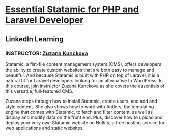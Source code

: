 # [Essential Statamic for PHP and Laravel Developer](https://www.linkedin.com/learning/essential-statamic-for-php-and-laravel-developers/)

## LinkedIn Learning


### INSTRUCTOR: [Zuzana Kunckova](https://www.linkedin.com/learning/instructors/zuzana-kunckova)

Statamic, a flat-file content management system (CMS), offers developers the ability to create custom websites that are both easy to manage and beautiful. And because Statamic is built with PHP on top of Laravel, it is a natural fit for Laravel developers looking for an alternative to WordPress. In this course, join instructor Zuzana Kunckova as she covers the essentials of this versatile, full-featured CMS.

Zuzana steps through how to install Statamic, create users, and add and style content. She also shows how to work with Antlers, the templating engine that comes with Statamic, to fetch and filter content, as well as display and modify data on the front end. Plus, discover how to upload and deploy your very own Statamic website on Netlify, a free hosting service for web applications and static websites.